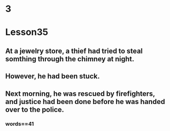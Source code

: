 # 3
# Lesson35
## At a jewelry store, a thief had tried to steal somthing through the chimney at night.
## However, he had been stuck.
## Next morning, he was rescued by firefighters, and justice had been done before he was handed over to the police.
### words==41